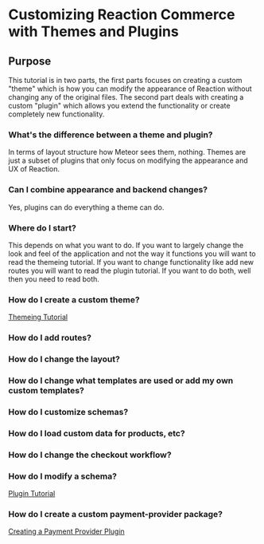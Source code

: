 # Customizing Reaction Commerce with Themes and Plugins

## Purpose

This tutorial is in two parts, the first parts focuses on creating a custom "theme" which is how you can modify
the appearance of Reaction without changing any of the original files. The second part deals with creating a custom
"plugin" which allows you extend the functionality or create completely new functionality.

### What's the difference between a theme and plugin?

In terms of layout structure how Meteor sees them, nothing. Themes are just a subset of plugins that only focus on
modifying the appearance and UX of Reaction. 

### Can I combine appearance and backend changes?

Yes, plugins can do everything a theme can do.

### Where do I start?

This depends on what you want to do. If you want to largely change the look and feel of the application and not the way
it functions you will want to read the themeing tutorial. If you want to change functionality like add new routes
you will want to read the plugin tutorial. If you want to do both, well then you need to read both.

### How do I create a custom theme?

[Themeing Tutorial](/developer/tutorial/creating-a-theme.md)

### How do I add routes?
### How do I change the layout?
### How do I change what templates are used or add my own custom templates?
### How do I customize schemas?
### How do I load custom data for products, etc?
### How do I change the checkout workflow?
### How do I modify a schema?


[Plugin Tutorial](/developer/tutorial/creating-a-plugin.md)

### How do I create a custom payment-provider package?

[Creating a Payment Provider Plugin](/developer/tutorial/creating-a-payment-provider-plugin.md)

